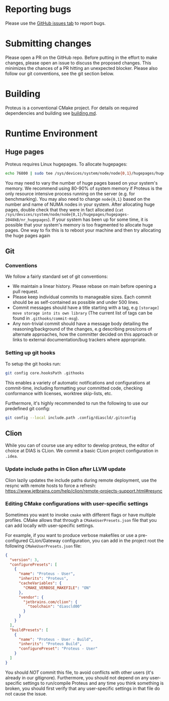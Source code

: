 # Reporting bugs
Please use the [GitHub issues tab](https://github.com/epfl-dias/proteus/issues) to report bugs.

# Submitting changes
Please open a PR on the GitHub repo. 
Before putting in the effort to make changes, please open an issue to discuss the proposed changes.
This minimizes the chances of a PR hitting an unexpected blocker.
Please also follow our git conventions, see the git section below.

# Building
Proteus is a conventional CMake project. For details on required dependencies and building see [building.md](building.md).

# Runtime Environment
## Huge pages
Proteus requires Linux hugepages. To allocate hugepages:
```sh
echo 76800 | sudo tee /sys/devices/system/node/node{0,1}/hugepages/hugepages-2048kB/nr_hugepages
```
You may need to vary the number of huge pages based on your system's memory.
We recommend using 80-90% of system memory if Proteus is the only resource intensive process running on the server (e.g. for benchmarking).
You may also need to change `node{0,1}` based on the number and name of NUMA nodes in your system. 
After allocating huge pages, double check that they were in fact allocated (`cat /sys/devices/system/node/node{0,1}/hugepages/hugepages-2048kB/nr_hugepages`).
If your system has been up for some time, it is possible that your system's memory is too fragmented to allocate huge pages.
One way to fix this is to reboot your machine and then try allocating the huge pages again


## Git
### Conventions
We follow a fairly standard set of git conventions:
- We maintain a linear history. Please rebase on main before opening a pull request. 
- Please keep individual commits to manageable sizes. Each commit should be as self-contained as possible and under 500 lines.
- Commit messages should have a title starting with a tag, e.g `[storage] move storage into its own library`  (The current list of tags can be found in `.githooks/commit-msg`).
- Any non-trivial commit should have a message body detailing the reasoning/background of the changes, e.g describing pros/cons of alternate approaches, how the committer decided on this approach or links to external documentation/bug trackers where appropriate. 

### Setting up git hooks

To setup the git hooks run:
```sh
git config core.hooksPath .githooks
```
This enables a variety of automatic notifications and configurations at commit-time, including formatting your committed code, checking conformance with licenses, worktree skip-lists, etc.

Furthermore, it's highly recommended to run the following to use our predefined git config:
```sh
git config --local include.path .config/diascld/.gitconfig
```

## Clion
While you can of course use any editor to develop proteus, the editor of choice at DIAS is CLion. We commit a basic CLion project configuration in `.idea`.

### Update include paths in Clion after LLVM update
Clion lazily updates the include paths during remote deployment, use the resync with remote hosts to force a refresh: https://www.jetbrains.com/help/clion/remote-projects-support.html#resync



### Editing CMake configurations with user-specific settings
Sometimes you want to invoke `cmake` with different flags or have multiple profiles.
CMake allows that through a `CMakeUserPresets.json` file that you can add locally with user-specific settings.

For example, if you want to produce verbose makefiles or use a pre-configured CLion/Gateway configuration, you can add in the project root the following `CMakeUserPresets.json` file:

```json
{
  "version": 3,
  "configurePresets": [
    {
      "name": "Proteus - User",
      "inherits": "Proteus",
      "cacheVariables": {
        "CMAKE_VERBOSE_MAKEFILE": "ON"
      },
      "vendor": {
        "jetbrains.com/clion": {
          "toolchain": "diascld00"
        }
      }
    }
  ],
  "buildPresets": [
    {
      "name": "Proteus - User - Build",
      "inherits": "Proteus Build",
      "configurePreset": "Proteus - User"
    }
  ]
}

```
You should *NOT* commit this file, to avoid conflicts with other users (it's already in our gitignore).
Furthermore, you should not depend on any user-specific settings to run/compile Proteus and any time you think something is broken, you should first verify that any user-specific settings in that file do not cause the issue.

